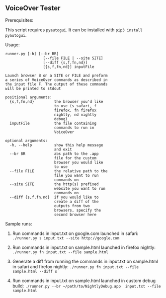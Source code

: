 ## VoiceOver Tester

Prerequisites:

This script requires `pyautogui`. It can be installed with `pip3 install pyautogui`.

Usage:
```
runner.py [-h] [--br BR]
                 [--file FILE | --site SITE]
                 [--diff {s,f,fn,nd}]
                 [{s,f,fn,nd}] inputFile

Launch browser B on a SITE or FILE and preform
a series of VoiceOver commands as described in
the input file F. The output of these commands
will be printed to stdout

positional arguments:
  {s,f,fn,nd}         the browser you'd like
                      to use (s safari, f
                      firefox, fn firefox
                      nightly, nd nightly
                      debug)
  inputFile           the file containing
                      commands to run in
                      VoiceOver

optional arguments:
  -h, --help          show this help message
                      and exit
  --br BR             abs path to the .app
                      file for the custom
                      browser you would like
                      to use
  --file FILE         the relative path to the
                      file you want to run
                      commands on
  --site SITE         the http(s) prefixed
                      website you want to run
                      commands on
  --diff {s,f,fn,nd}  if you would like to
                      create a diff of the
                      outputs from two
                      browsers, specify the
                      second browser here
```

Sample runs:

1. Run commands in input.txt on google.com launched in safari:
`./runner.py s input.txt --site http://google.com`

2. Run commands in input.txt on sample.html launched in firefox nightly:
`./runner.py fn input.txt --file sample.html`

3. Generate a diff from running the commands in input.txt on sample.html in safari and firefox nightly:
`./runner.py fn input.txt --file sample.html --diff s`

4. Run commands in input.txt on sample.html launched in custom debug build:
`./runner.py --br ~/path/to/NightlyDebug.app  input.txt --file sample.html`
